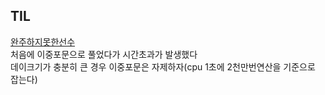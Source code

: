 ## TIL
[완주하지못한선수](https://github.com/MingGi-Jung/Algorithm/blob/main/%ED%94%84%EB%A1%9C%EA%B7%B8%EB%9E%98%EB%A8%B8%EC%8A%A4/%EC%99%84%EC%A3%BC%ED%95%98%EC%A7%80%EB%AA%BB%ED%95%9C%EC%84%A0%EC%88%98.java)<br>
처음에 이중포문으로 풀었다가 시간초과가 발생했다<br>데이크기가 충분히 큰 경우 이중포문은 자제하자(cpu 1초에 2천만번연산을 기준으로 잡는다)

